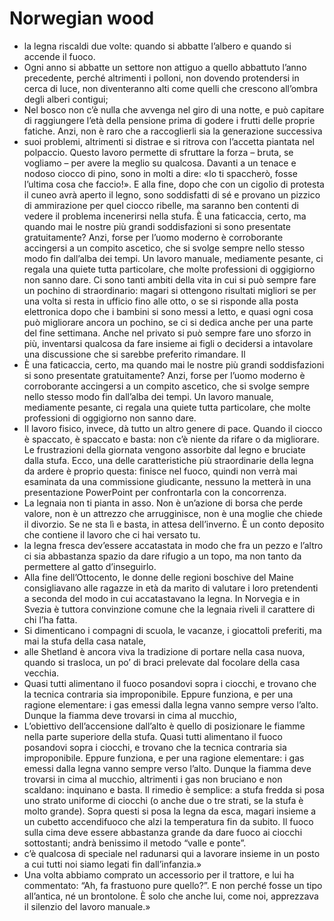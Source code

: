 # Norwegian wood
- la legna riscaldi due volte: quando si abbatte l’albero e quando si accende il fuoco.
- Ogni anno si abbatte un settore non attiguo a quello abbattuto l’anno precedente, perché altrimenti i polloni, non dovendo protendersi in cerca di luce, non diventeranno alti come quelli che crescono all’ombra degli alberi contigui;
- Nel bosco non c’è nulla che avvenga nel giro di una notte, e può capitare di raggiungere l’età della pensione prima di godere i frutti delle proprie fatiche. Anzi, non è raro che a raccoglierli sia la generazione successiva
- suoi problemi, altrimenti si distrae e si ritrova con l’accetta piantata nel polpaccio. Questo lavoro permette di sfruttare la forza – bruta, se vogliamo – per avere la meglio su qualcosa. Davanti a un tenace e nodoso ciocco di pino, sono in molti a dire: «Io ti spaccherò, fosse l’ultima cosa che faccio!». E alla fine, dopo che con un cigolio di protesta il cuneo avrà aperto il legno, sono soddisfatti di sé e provano un pizzico di ammirazione per quel ciocco ribelle, ma saranno ben contenti di vedere il problema incenerirsi nella stufa. È una faticaccia, certo, ma quando mai le nostre più grandi soddisfazioni si sono presentate gratuitamente? Anzi, forse per l’uomo moderno è corroborante accingersi a un compito ascetico, che si svolge sempre nello stesso modo fin dall’alba dei tempi. Un lavoro manuale, mediamente pesante, ci regala una quiete tutta particolare, che molte professioni di oggigiorno non sanno dare. Ci sono tanti ambiti della vita in cui si può sempre fare un pochino di straordinario: magari si ottengono risultati migliori se per una volta si resta in ufficio fino alle otto, o se si risponde alla posta elettronica dopo che i bambini si sono messi a letto, e quasi ogni cosa può migliorare ancora un pochino, se ci si dedica anche per una parte del fine settimana. Anche nel privato si può sempre fare uno sforzo in più, inventarsi qualcosa da fare insieme ai figli o decidersi a intavolare una discussione che si sarebbe preferito rimandare. Il
- È una faticaccia, certo, ma quando mai le nostre più grandi soddisfazioni si sono presentate gratuitamente? Anzi, forse per l’uomo moderno è corroborante accingersi a un compito ascetico, che si svolge sempre nello stesso modo fin dall’alba dei tempi. Un lavoro manuale, mediamente pesante, ci regala una quiete tutta particolare, che molte professioni di oggigiorno non sanno dare.
- Il lavoro fisico, invece, dà tutto un altro genere di pace. Quando il ciocco è spaccato, è spaccato e basta: non c’è niente da rifare o da migliorare. Le frustrazioni della giornata vengono assorbite dal legno e bruciate dalla stufa. Ecco, una delle caratteristiche più straordinarie della legna da ardere è proprio questa: finisce nel fuoco, quindi non verrà mai esaminata da una commissione giudicante, nessuno la metterà in una presentazione PowerPoint per confrontarla con la concorrenza.
- La legnaia non ti pianta in asso. Non è un’azione di borsa che perde valore, non è un attrezzo che arrugginisce, non è una moglie che chiede il divorzio. Se ne sta lì e basta, in attesa dell’inverno. È un conto deposito che contiene il lavoro che ci hai versato tu.
- la legna fresca dev’essere accatastata in modo che fra un pezzo e l’altro ci sia abbastanza spazio da dare rifugio a un topo, ma non tanto da permettere al gatto d’inseguirlo.
- Alla fine dell’Ottocento, le donne delle regioni boschive del Maine consigliavano alle ragazze in età da marito di valutare i loro pretendenti a seconda del modo in cui accatastavano la legna. In Norvegia e in Svezia è tuttora convinzione comune che la legnaia riveli il carattere di chi l’ha fatta.
- Si dimenticano i compagni di scuola, le vacanze, i giocattoli preferiti, ma mai la stufa della casa natale,
- alle Shetland è ancora viva la tradizione di portare nella casa nuova, quando si trasloca, un po’ di braci prelevate dal focolare della casa vecchia.
- Quasi tutti alimentano il fuoco posandovi sopra i ciocchi, e trovano che la tecnica contraria sia improponibile. Eppure funziona, e per una ragione elementare: i gas emessi dalla legna vanno sempre verso l’alto. Dunque la fiamma deve trovarsi in cima al mucchio,
- L’obiettivo dell’accensione dall’alto è quello di posizionare le fiamme nella parte superiore della stufa. Quasi tutti alimentano il fuoco posandovi sopra i ciocchi, e trovano che la tecnica contraria sia improponibile. Eppure funziona, e per una ragione elementare: i gas emessi dalla legna vanno sempre verso l’alto. Dunque la fiamma deve trovarsi in cima al mucchio, altrimenti i gas non bruciano e non scaldano: inquinano e basta. Il rimedio è semplice: a stufa fredda si posa uno strato uniforme di ciocchi (o anche due o tre strati, se la stufa è molto grande). Sopra questi si posa la legna da esca, magari insieme a un cubetto accendifuoco che alzi la temperatura fin da subito. Il fuoco sulla cima deve essere abbastanza grande da dare fuoco ai ciocchi sottostanti; andrà benissimo il metodo “valle e ponte”.
- c’è qualcosa di speciale nel radunarsi qui a lavorare insieme in un posto a cui tutti noi siamo legati fin dall’infanzia.»
- Una volta abbiamo comprato un accessorio per il trattore, e lui ha commentato: “Ah, fa frastuono pure quello?”. E non perché fosse un tipo all’antica, né un brontolone. È solo che anche lui, come noi, apprezzava il silenzio del lavoro manuale.»
